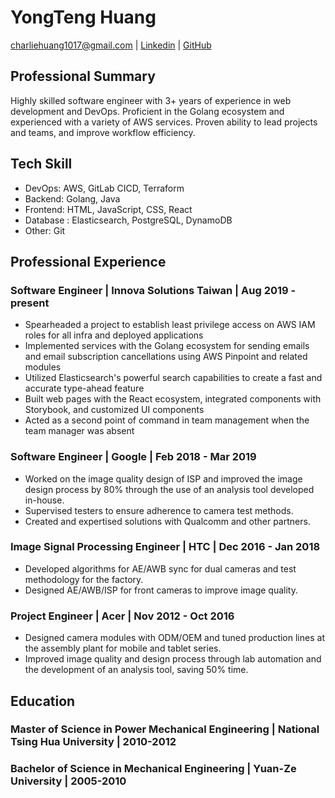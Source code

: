 # YongTeng Huang
charliehuang1017@gmail.com | [Linkedin](linkedin/in/yongteng-huan) | [GitHub](github.com/EyesHuang)

## Professional Summary
Highly skilled software engineer with 3+ years of experience in web development and DevOps. Proficient in the Golang ecosystem and experienced with a variety of AWS services. Proven ability to lead projects and teams, and improve workflow efficiency.

## Tech Skill
- DevOps: AWS, GitLab CICD, Terraform
- Backend: Golang, Java
- Frontend: HTML, JavaScript, CSS, React
- Database : Elasticsearch, PostgreSQL, DynamoDB
- Other: Git

## Professional Experience
### Software Engineer | Innova Solutions Taiwan | Aug 2019 - present
- Spearheaded a project to establish least privilege access on AWS IAM roles for all infra and deployed applications
- Implemented services with the Golang ecosystem for sending emails and email subscription cancellations using AWS Pinpoint and related modules
- Utilized Elasticsearch's powerful search capabilities to create a fast and accurate type-ahead feature
- Built web pages with the React ecosystem, integrated components with Storybook, and customized UI components
- Acted as a second point of command in team management when the team manager was absent

### Software Engineer | Google | Feb 2018 - Mar 2019
- Worked on the image quality design of ISP and improved the image design process by 80% through the use of an analysis tool developed in-house.
- Supervised testers to ensure adherence to camera test methods.
- Created and expertised solutions with Qualcomm and other partners.

### Image Signal Processing Engineer | HTC | Dec 2016 - Jan 2018
- Developed algorithms for AE/AWB sync for dual cameras and test methodology for the factory.
- Designed AE/AWB/ISP for front cameras to improve image quality.

### Project Engineer | Acer | Nov 2012 - Oct 2016
- Designed camera modules with ODM/OEM and tuned production lines at the assembly plant for mobile and tablet series.
- Improved image quality and design process through lab automation and the development of an analysis tool, saving 50% time.

## Education
### Master of Science in Power Mechanical Engineering | National Tsing Hua University | 2010-2012
### Bachelor of Science in Mechanical Engineering | Yuan-Ze University | 2005-2010

